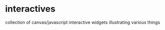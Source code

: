 interactives
============

collection of canvas/javascript interactive widgets illustrating various things
